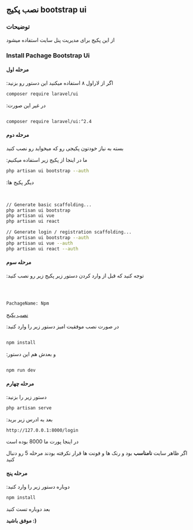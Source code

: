 ## نصب پکیج bootstrap ui


### توضیحات 

از این پکیج برای مدیریت پنل سایت استفاده میشود 

### Install Pachage Bootstrap Ui

#### مرحله اول

:اگر از لاراول ۸ استفاده میکنید این دستور رو بزنید


```bash
composer require laravel/ui
```

:در غیر این صورت

```bash

composer require laravel/ui:^2.4

```
 
#### مرحله دوم

بسته به نیاز خودتون پکیجی رو که میخواید رو نصب کنید

:ما در اینجا از پکیج زیر استفاده میکنیم
‍‍

```bash
php artisan ui bootstrap --auth
```

:دیگر پکیج ها

‍‍
```bash
// Generate basic scaffolding...
php artisan ui bootstrap
php artisan ui vue
php artisan ui react

// Generate login / registration scaffolding...
php artisan ui bootstrap --auth
php artisan ui vue --auth
php artisan ui react --auth
```

#### مرحله سوم

:توجه کنید که قبل از وارد کردن دستور زیر پکیج زیر رو نصب کنید

‍‍
```bash

PachageName: Npm

```

[نصب پکیج](https://docs.npmjs.com/cli/v6/commands/npm-install/)

:در صورت نصب موفقیت امیز دستور زیر را وارد کنید
‍‍‍
```bash 

npm install


```

:و بعدش هم این دستور

```bash 

npm run dev

```

#### مرحله چهارم

:دستور زیر را بزنید 
‍‍‍
```bash
php artisan serve
```

:بعد به ادرس زیر برید
‍‍‍
```bash
http://127.0.0.1:8000/login
```

در اینجا پورت ما 8000 بوده است


اگر ظاهر سایت __نامناسب__ بود و رنک ها و فونت ها قرار نکرفته بودند  مرحله 5 رو دنبال کنید


#### مرحله پنج

:دوباره دستور زیر را وارد کنید 

```bash
npm install 
```

بعد دوباره تست کنید

__موفق باشید :)__


